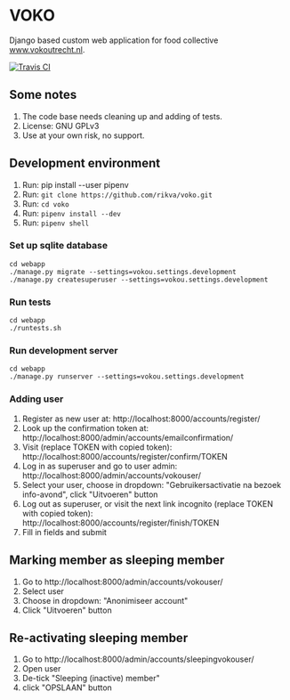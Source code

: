 # VOKO
Django based custom web application for food collective www.vokoutrecht.nl.

[![Travis CI](https://api.travis-ci.org/rikva/voko.svg)](https://travis-ci.org/rikva/voko)

## Some notes
1. The code base needs cleaning up and adding of tests.
2. License: GNU GPLv3
3. Use at your own risk, no support.

## Development environment
1. Run: pip install --user pipenv
2. Run: `git clone https://github.com/rikva/voko.git`
3. Run: `cd voko`
4. Run: `pipenv install --dev`
5. Run: `pipenv shell`

### Set up sqlite database
    cd webapp
    ./manage.py migrate --settings=vokou.settings.development
    ./manage.py createsuperuser --settings=vokou.settings.development

### Run tests
    cd webapp
    ./runtests.sh

### Run development server
    cd webapp
    ./manage.py runserver --settings=vokou.settings.development

### Adding user
1. Register as new user at: http://localhost:8000/accounts/register/
2. Look up the confirmation token at: http://localhost:8000/admin/accounts/emailconfirmation/
3. Visit (replace TOKEN with copied token): http://localhost:8000/accounts/register/confirm/TOKEN
4. Log in as superuser and go to user admin: http://localhost:8000/admin/accounts/vokouser/
5. Select your user, choose in dropdown: "Gebruikersactivatie na bezoek info-avond", click "Uitvoeren" button
6. Log out as superuser, or visit the next link incognito (replace TOKEN with copied token): http://localhost:8000/accounts/register/finish/TOKEN
7. Fill in fields and submit

## Marking member as sleeping member
1. Go to http://localhost:8000/admin/accounts/vokouser/
2. Select user
3. Choose in dropdown: "Anonimiseer account"
4. Click "Uitvoeren" button

## Re-activating sleeping member
1. Go to http://localhost:8000/admin/accounts/sleepingvokouser/
2. Open user
3. De-tick "Sleeping (inactive) member"
4. click "OPSLAAN" button
